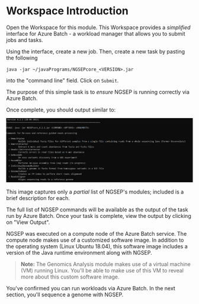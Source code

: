 # Workspace Introduction 

Open the Workspace for this module. This Workspace provides a _simplified_ interface for Azure Batch - a workload manager that allows you to submit jobs and tasks.

Using the interface, create a new job. Then, create a new task by pasting the following 

```shell
java -jar ~/javaPrograms/NGSEPcore_<VERSION>.jar
```

into the "command line" field. Click on `Submit`. 

The purpose of this simple task is to _ensure_ NGSEP is running correctly via Azure Batch. 

Once complete, you should output similar to:

![NGSEP commands partial list](https://raw.githubusercontent.com/ianl-terawe/academy/main/genomics/sequencing/media/ngsep_commands_partial.png "NGSEP commands partial list")

This image captures only a _partial_ list of NGSEP's modules; included is a brief description for each. 

The full list of NGSEP commands will be available as the output of the task run by Azure Batch. Once your task is complete, view the output by clicking on "View Output". 

<!--- fix the above once UI is known --->

NGSEP was executed on a compute node of the Azure Batch service. The compute node makes use of a customized software image. In addition to the operating system (Linux Ubuntu 18.04), this software image includes a version of the Java runtime environment along with NGSEP. 

<!--- add arch schematic of Batch service implementation --->

> **Note:** 
> The Genomics Analysis module makes use of a virtual machine (VM) running Linux. You'll be able to make use of this VM to reveal more about this custom software image.

You've confirmed you can run workloads via Azure Batch. In the next section, you'll sequence a genome with NGSEP. 
